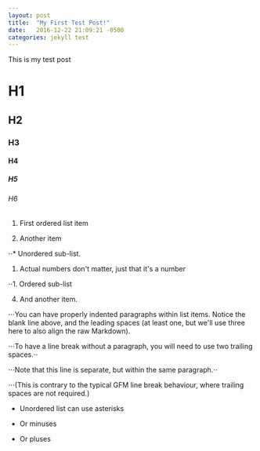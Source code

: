 ```yaml
---
layout: post
title:  "My First Test Post!"
date:   2016-12-22 21:09:21 -0500
categories: jekyll test
---
```

This is my test post

# H1
## H2
### H3
#### H4
##### H5
###### H6

1. First ordered list item

2. Another item

⋅⋅* Unordered sub-list.
 
1. Actual numbers don't matter, just that it's a number

⋅⋅1. Ordered sub-list

4. And another item.

⋅⋅⋅You can have properly indented paragraphs within list items. Notice the blank line above, and the leading spaces (at least one, but we'll use three here to also align the raw Markdown).

⋅⋅⋅To have a line break without a paragraph, you will need to use two trailing spaces.⋅⋅

⋅⋅⋅Note that this line is separate, but within the same paragraph.⋅⋅

⋅⋅⋅(This is contrary to the typical GFM line break behaviour, where trailing spaces are not required.)

* Unordered list can use asterisks
- Or minuses
+ Or pluses
